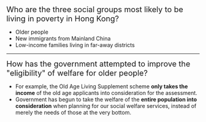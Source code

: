 <span style="font-size: 20">Who are the three social groups most likely to be living in poverty in Hong Kong?</span>

- Older people
- New immigrants from Mainland China
- Low-income families living in far-away districts

---

<span style="font-size: 20">How has the government attempted to improve the "eligibility" of welfare for older people?</span>

- For example, the Old Age Living Supplement scheme **only takes the income** of the old age applicants into consideration for the assessment.
- Government has begun to take the welfare of the **entire population into consideration** when planning for our social welfare services, instead of merely the needs of those at the very bottom.
